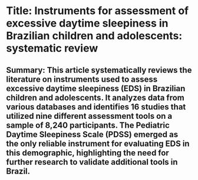 # Title: Instruments for assessment of excessive daytime sleepiness in Brazilian children and adolescents: systematic review

## Summary: This article systematically reviews the literature on instruments used to assess excessive daytime sleepiness (EDS) in Brazilian children and adolescents. It analyzes data from various databases and identifies 16 studies that utilized nine different assessment tools on a sample of 8,240 participants. The Pediatric Daytime Sleepiness Scale (PDSS) emerged as the only reliable instrument for evaluating EDS in this demographic, highlighting the need for further research to validate additional tools in Brazil.
